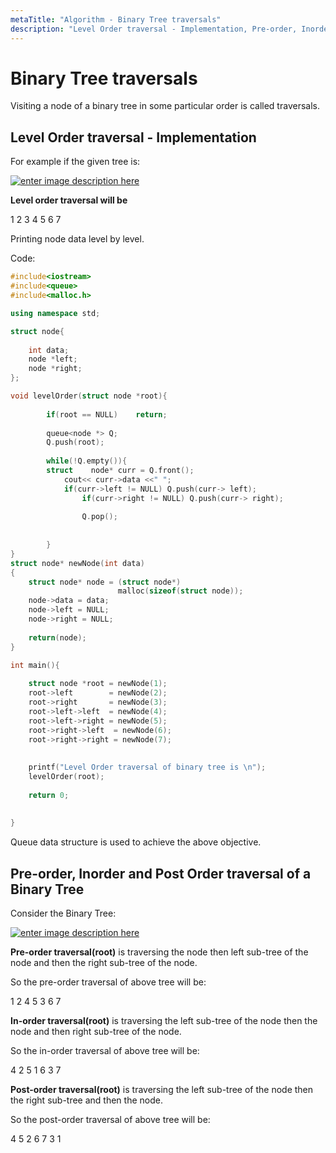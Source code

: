 ```yaml
---
metaTitle: "Algorithm - Binary Tree traversals"
description: "Level Order traversal - Implementation, Pre-order, Inorder and Post Order traversal of a Binary Tree"
---
```


# Binary Tree traversals


Visiting a node of a binary tree in some particular order is called traversals.



## Level Order traversal - Implementation


For example if the given tree is:

[<img src="https://i.stack.imgur.com/7Kz71.png" alt="enter image description here" />](https://i.stack.imgur.com/7Kz71.png)

**Level order traversal will be**

1 2 3 4 5 6 7

Printing node data level by level.

Code:

```cpp
#include<iostream>
#include<queue>
#include<malloc.h>

using namespace std;

struct node{
    
    int data;
    node *left;
    node *right;
};

void levelOrder(struct node *root){
    
        if(root == NULL)    return;
        
        queue<node *> Q;
        Q.push(root);
        
        while(!Q.empty()){
        struct    node* curr = Q.front();
            cout<< curr->data <<" ";
            if(curr->left != NULL) Q.push(curr-> left);
                if(curr->right != NULL) Q.push(curr-> right);
                
                Q.pop();
            
            
        }
}
struct node* newNode(int data)
{
    struct node* node = (struct node*)
                        malloc(sizeof(struct node));
    node->data = data;
    node->left = NULL;
    node->right = NULL;
 
    return(node);
}

int main(){
    
    struct node *root = newNode(1);
    root->left        = newNode(2);
    root->right       = newNode(3);
    root->left->left  = newNode(4);
    root->left->right = newNode(5);
    root->right->left  = newNode(6);
    root->right->right = newNode(7);
 
 
    printf("Level Order traversal of binary tree is \n");
    levelOrder(root);
    
    return 0;
    
    
}

```

Queue data structure is used to achieve the above objective.



## Pre-order, Inorder and Post Order traversal of a Binary Tree


Consider the Binary Tree:

[<img src="https://i.stack.imgur.com/4oxnI.png" alt="enter image description here" />](https://i.stack.imgur.com/4oxnI.png)

**Pre-order traversal(root)** is traversing the node then left sub-tree of the node and then the right sub-tree of the node.

So the pre-order traversal of above tree will be:

1 2 4 5 3 6 7

**In-order traversal(root)** is traversing the left sub-tree of the node then the node and then right sub-tree of the node.

So the in-order traversal of above tree will be:

4 2 5 1 6 3 7

**Post-order traversal(root)** is traversing the left sub-tree of the node then the right sub-tree and then the node.

So the post-order traversal of above tree will be:

4 5 2 6 7 3 1

